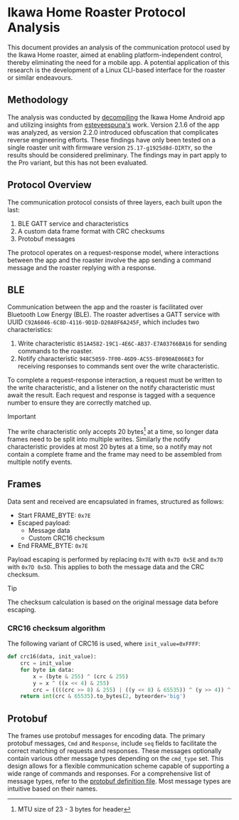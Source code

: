 # Ikawa Home Roaster Protocol Analysis

This document provides an analysis of the communication protocol used by the Ikawa Home roaster, aimed at enabling platform-independent control, thereby eliminating the need for a mobile app. A potential application of this research is the development of a Linux CLI-based interface for the roaster or similar endeavours.

## Methodology

The analysis was conducted by [decompiling](reverse_engineering) the Ikawa Home Android app and utilizing insights from [esteveespuna's](https://github.com/esteveespuna/IkawaRoasterEmulator) work. Version 2.1.6 of the app was analyzed, as version 2.2.0 introduced obfuscation that complicates reverse engineering efforts. These findings have only been tested on a single roaster unit with firmware version `25.17-g1925d8d-DIRTY`, so the results should be considered preliminary. The findings may in part apply to the Pro variant, but this has not been evaluated.

## Protocol Overview

The communication protocol consists of three layers, each built upon the last:

1. BLE GATT service and characteristics
2. A custom data frame format with CRC checksums
3. Protobuf messages

The protocol operates on a request-response model, where interactions between the app and the roaster involve the app sending a command message and the roaster replying with a response.

## BLE

Communication between the app and the roaster is facilitated over Bluetooth Low Energy (BLE). The roaster advertises a GATT service with UUID `C92A6046-6C8D-4116-9D1D-D20A8F6A245F`, which includes two characteristics:

1. Write characteristic `851A4582-19C1-4E6C-AB37-E7A03766BA16` for sending commands to the roaster.
2. Notify characteristic `948C5059-7F00-46D9-AC55-BF090AE066E3` for receiving responses to commands sent over the write characteristic.

To complete a request-response interaction, a request must be written to the write characteristic, and a listener on the notify characteristic must await the result. Each request and response is tagged with a sequence number to ensure they are correctly matched up.

> [!IMPORTANT]
> The write characteristic only accepts 20 bytes[^1] at a time, so longer data frames need to be split into multiple writes.
> Similarly the notify characteristic provides at most 20 bytes at a time, so a notify may not contain a complete frame and the frame may need to be assembled from multiple notify events.

[^1]: MTU size of 23 - 3 bytes for header

## Frames

Data sent and received are encapsulated in frames, structured as follows:

- Start FRAME_BYTE: `0x7E`
- Escaped payload:
    - Message data
    - Custom CRC16 checksum
- End FRAME_BYTE: `0x7E`

Payload escaping is performed by replacing `0x7E` with `0x7D 0x5E` and `0x7D` with `0x7D 0x5D`. This applies to both the message data and the CRC checksum.

> [!TIP]
> The checksum calculation is based on the original message data before escaping.

### CRC16 checksum algorithm

The following variant of CRC16 is used, where `init_value=0xFFFF`:

```python
def crc16(data, init_value):
    crc = init_value
    for byte in data:
        x = (byte & 255) ^ (crc & 255)
        y = x ^ ((x << 4) & 255)
        crc = ((((crc >> 8) & 255) | ((y << 8) & 65535)) ^ (y >> 4)) ^ ((y << 3) & 65535)
    return int(crc & 65535).to_bytes(2, byteorder='big')
```

## Protobuf

The frames use protobuf messages for encoding data. The primary protobuf messages, `Cmd` and `Response`, include `seq` fields to facilitate the correct matching of requests and responses. These messages optionally contain various other message types depending on the `cmd_type` set. This design allows for a flexible communication scheme capable of supporting a wide range of commands and responses. For a comprehensive list of message types, refer to the [protobuf definition file](ikawa.proto). Most message types are intuitive based on their names.
